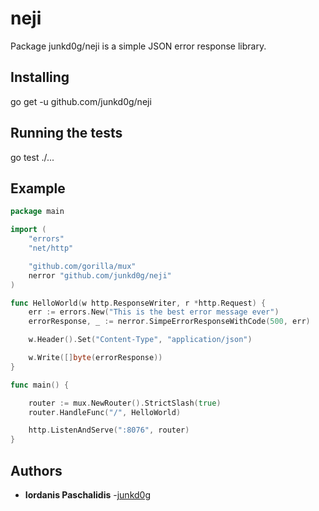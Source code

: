 # neji

Package junkd0g/neji is a simple JSON error response library.

## Installing

go get -u github.com/junkd0g/neji

## Running the tests

go test ./...

## Example

```go
package main

import (
	"errors"
	"net/http"

	"github.com/gorilla/mux"
	nerror "github.com/junkd0g/neji"
)

func HelloWorld(w http.ResponseWriter, r *http.Request) {
	err := errors.New("This is the best error message ever")
	errorResponse, _ := nerror.SimpeErrorResponseWithCode(500, err)

	w.Header().Set("Content-Type", "application/json")

	w.Write([]byte(errorResponse))
}

func main() {

	router := mux.NewRouter().StrictSlash(true)
	router.HandleFunc("/", HelloWorld)

	http.ListenAndServe(":8076", router)
}

```

## Authors

* **Iordanis Paschalidis** -[junkd0g](https://github.com/junkd0g)